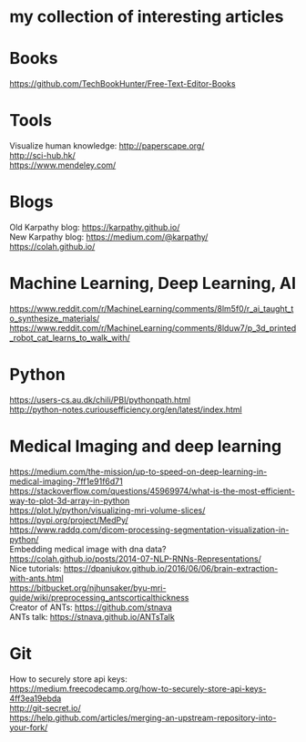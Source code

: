 # my collection of interesting articles

# Books

https://github.com/TechBookHunter/Free-Text-Editor-Books <br>

# Tools

Visualize human knowledge: http://paperscape.org/ <br>
http://sci-hub.hk/ <br>
https://www.mendeley.com/ <br>

# Blogs

Old Karpathy blog: https://karpathy.github.io/ <br>
New Karpathy blog: https://medium.com/@karpathy/ <br>
https://colah.github.io/ <br>

# Machine Learning, Deep Learning, AI

https://www.reddit.com/r/MachineLearning/comments/8lm5f0/r_ai_taught_to_synthesize_materials/ <br>
https://www.reddit.com/r/MachineLearning/comments/8lduw7/p_3d_printed_robot_cat_learns_to_walk_with/ <br>

# Python

https://users-cs.au.dk/chili/PBI/pythonpath.html <br>
http://python-notes.curiousefficiency.org/en/latest/index.html <br>

# Medical Imaging and deep learning

https://medium.com/the-mission/up-to-speed-on-deep-learning-in-medical-imaging-7ff1e91f6d71 <br>
https://stackoverflow.com/questions/45969974/what-is-the-most-efficient-way-to-plot-3d-array-in-python <br> 
https://plot.ly/python/visualizing-mri-volume-slices/ <br>
https://pypi.org/project/MedPy/ <br>
https://www.raddq.com/dicom-processing-segmentation-visualization-in-python/ <br>
Embedding medical image with dna data? https://colah.github.io/posts/2014-07-NLP-RNNs-Representations/ <br>
Nice tutorials: https://dpaniukov.github.io/2016/06/06/brain-extraction-with-ants.html <br>
https://bitbucket.org/njhunsaker/byu-mri-guide/wiki/preprocessing_antscorticalthickness <br>
Creator of ANTs: https://github.com/stnava <br>
ANTs talk: https://stnava.github.io/ANTsTalk <br>

# Git

How to securely store api keys: <br>
https://medium.freecodecamp.org/how-to-securely-store-api-keys-4ff3ea19ebda <br>
http://git-secret.io/<br>
https://help.github.com/articles/merging-an-upstream-repository-into-your-fork/ <br>

